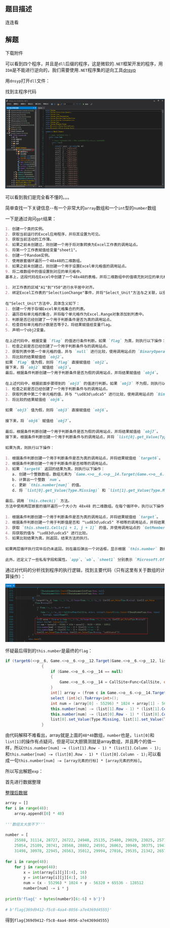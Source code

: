 ## 题目描述

连连看

## 解题

下载附件

可以看到四个程序，并且是`dll`后缀的程序，这是微软的`.NET`框架开发的程序，用`IDA`是不能进行逆向的，我们需要使用`.NET`程序集的逆向工具[dnsyp](https://github.com/dnSpy/dnSpy/releases "github")

用`dnsyp`打开`dll`文件：

找到主程序代码

![image-20240224150434495](./img/Emoji_Connect/image-20240224150434495.png)

可以看到我们是完全看不懂的。。。

简单查找一下关键信息--有一个非常大的`array`数组和一个`int`型的`number`数组

一下是通过询问`gpt`结果：

```markdown
1. 创建一个类的实例。
2. 获取当前运行的Excel应用程序，并将其设置为可见。
3. 获取当前活动的工作簿。
4. 如果之前未创建过，则创建一个用于将对象转换为Excel工作表的调用站点。
5. 将第一个工作表赋值给变量"sheet1"。
6. 创建一个Random实例。
7. 使用嵌套循环遍历一个48x48的二维数组。
8. 如果之前未创建过，则创建一个用于设置Excel单元格值的调用站点。
9. 将二维数组中的值设置到对应的单元格中。
基本上，这段代码在Excel中创建了一个48x48的表格，并将二维数组中的值填充到对应的单元格中。其他细节和上下文可能还需要更多信息才能完全理解代码的目的和功能。

1. 对工作表的区域"A1"到"Y50"进行水平居中对齐。
2. 绑定Excel工作表的"SelectionChange"事件，并将"Select_Unit"方法与之关联，以便在选择更改时触发该方法。

在"Select_Unit"方法中，具体含义如下：
1. 创建一个用于存储Excel单元格集合的列表。
2. 遍历目标单元格的集合，并将每个单元格作为Excel.Range对象添加到列表中。
3. 判断是否已经创建了一个用于判断条件是否为真的调用站点。
4. 检查目标单元格的计数是否等于2，将结果赋值给变量flag。
5. 声明一个obj2变量。

在上述代码中，根据变量 `flag` 的值进行条件判断。如果 `flag` 为真，则执行以下操作：
1. 检查之前是否已经创建了一个用于判断条件与的调用站点。
2. 获取列表中第一个单元格的值，并与 `null` 进行比较，使用调用站点的 `BinaryOperation` 方法进行比较操作。
3. 将比较的结果赋值给 `obj2`。
如果 `flag` 值为假，则将 `flag` 直接赋值给 `obj2`。
接下来，将 `obj2` 赋值给 `obj3`。
最后，根据条件判断创建一个用于判断条件是否为假的调用站点，并将结果赋值给 `obj4`。

在上述代码中，根据前面步骤得到的 `obj3` 的值进行判断。如果 `obj3` 不为假，则执行以下操作：
1. 检查之前是否已经创建了一个用于判断条件与的调用站点。
2. 获取列表中第二个单元格的值，并与 "\ud83d\udca5" 进行比较，使用调用站点的 `BinaryOperation` 方法进行比较操作。
3. 将比较的结果赋值给 `obj6`。

如果 `obj3` 值为假，则将 `obj3` 直接赋值给 `obj6`。

接下来，将 `obj6` 赋值给 `obj7`。

最后，根据条件判断创建一个用于判断条件是否为假的调用站点，并将结果赋值给 `obj7`。
接下来，根据条件判断创建一个用于判断条件与的调用站点，并将 `list[0].get_Value(Type.Missing)` 和 "\ud83d\udca5" 进行比较，使用调用站点的 `BinaryOperation` 方法进行比较操作。

如果为真，则执行以下操作：

1. 根据条件判断创建一个用于判断条件是否为真的调用站点，并将结果赋值给 `target6`。
2. 根据条件判断创建一个用于判断条件是否相等的调用站点。
3. 如果 `target6` 返回的结果为真，则执行以下操作：
   a. 创建一个整数数组，数组元素为 `Game.<>o__6.<>p__14.Target(Game.<>o__6.<>p__14, list[1].get_Value(Type.Missing))`，即将 `list[1].get_Value(Type.Missing)` 转换为整数数组。
   b. 计算出一个整数 `num`。
   c. 更新 `this.number[num]` 的值。
   d. 将 `list[0].get_Value(Type.Missing)` 和 `list[1].get_Value(Type.Missing)` 的值均设置为 "\ud83d\udca5"。

最后，调用 `this.check()` 方法。
方法中使用两层嵌套的循环遍历一个大小为 48x48 的二维数组。在每个循环中，执行以下操作：

1. 根据条件判断创建一个用于判断条件是否为真的调用站点，并将结果赋值给 `target`。
2. 根据条件判断创建一个用于判断值是否和 "\ud83d\udca5" 不相等的调用站点，并将结果赋值给 `target2`。
3. 获取 `this.sheet1.Cells[i + 1, j + 1]` 的值，并使用调用站点的 `GetMember` 方法获取该值的 `"Value"` 属性的值。
4. 将获取的值与 "\ud83d\udca5" 进行比较。
5. 如果比较结果为真，则返回，结束方法的执行。

如果两层循环执行完毕后仍未返回，则在最后弹出一个对话框，显示根据 `this.number` 数组中的值转换而成的 ASCII 字符串。

此外，还定义了一些私有字段和属性。`app`、`wb`、`sheet1` 分别表示 `Microsoft.Office.Interop.Excel.Application`、`Microsoft.Office.Interop.Excel._Workbook` 和 `Microsoft.Office.Interop.Excel.Worksheet` 对象。`arr` 表示一个字符串数组，`number` 表示一个整数数组。

```



通过对代码的分析找到程序的执行逻辑，找到主要代码（只有这里有关于数组的计算操作）：

![image-20240224151237557](./img/Emoji_Connect/image-20240224151237557.png)

怀疑最后得到的`this.number`是最终的`flag`：

```c#
if (target6(<>p__6, Game.<>o__6.<>p__12.Target(Game.<>o__6.<>p__12, list[0].get_Value(Type.Missing), list[1].get_Value(Type.Missing))))
				{
					if (Game.<>o__6.<>p__14 == null)
					{
						Game.<>o__6.<>p__14 = CallSite<Func<CallSite, object, string>>.Create(Binder.Convert(CSharpBinderFlags.None, typeof(string), typeof(Game)));
					}
					int[] array = (from c in Game.<>o__6.<>p__14.Target(Game.<>o__6.<>p__14, list[1].get_Value(Type.Missing))
					select (int)c).ToArray<int>();
					int num = (array[0] - 55296) * 1024 + array[1] - 56320 + 65536 - 128512;
					this.number[num] -= (list[1].Row - 1) * (list[1].Column - 1);
					this.number[num] -= (list[0].Row - 1) * (list[0].Column - 1);
					list[0].set_Value(Type.Missing, list[1].set_Value(Type.Missing, "\ud83d\udca5"));
				}
```

由代码解释不难看出，array就是上面的`48*48`数组，`number`也是，`list[0]`和`list[1]`的操作有点疑问，但是可以大胆猜测就是array数组，并且两个的值一样，所以`this.number[num] -= (list[1].Row - 1) * (list[1].Column - 1);`和`this.number[num] -= (list[0].Row - 1) * (list[0].Column - 1);`可以看成一句`this.number[num] -= [array元素的行标] * [array元素的列标]`。

所以写出解题`exp`：

首先进行数据整理

[整理后数据](./img/Emoji_Connect/data.txt)

```python
array = []
for i in range(48):
    array.append([0] * 48)

'''数组太大放不下'''

number = [
    25588, 31114, 28727, 26722, 24948, 25135, 25480, 29029, 23025, 25775, 15411, 25423, 25202, 30031, 27380, 30734,
    25054, 25109, 20741, 28568, 28802, 24591, 26063, 30940, 30375, 19411, 29573, 20845, 27232, 26743, 25779, 24986,
    31498, 30978, 22945, 26563, 35012, 29994, 27016, 29535, 21342, 26573, 27569, 25408, 31567, 25503, 21385, 27207]

for i in range(48):
    for j in range(48):
        x = int(array[i][j][:4], 16)
        y = int(array[i][j][4:], 16)
        num = (x - 55296) * 1024 + y - 56320 + 65536 - 128512
        number[num] -= i * j

print(b'flag{' + bytes(number)[6:-6] + b'}')

# b'flag{369d9412-f5c8-4aa4-8056-a7e4369d4555}'
```

得到`flag{369d9412-f5c8-4aa4-8056-a7e4369d4555}`

